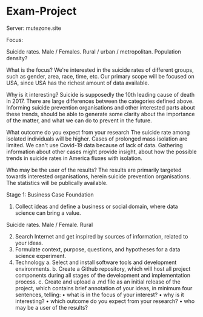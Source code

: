 # Exam-Project

Server: mutezone.site





Focus:

Suicide rates. Male / Females. Rural / urban / metropolitan. Population density?


What is the focus?
We're interested in the suicide rates of different groups, such as gender, area, race, time, etc. 
Our primary scope will be focused on USA, since USA has the richest amount of data available.

Why is it interesting?
Suicide is supposedly the 10th leading cause of death in 2017. There are large differences between the categories defined above.
Informing suicide prevention organisations and other interested parts about these trends, 
should be able to generate some clarity about the importance of the matter, and what we can do to prevent in the future.

What outcome do you expect from your research
The suicide rate among isolated individuals will be higher. Cases of prolonged mass isolation are limited. We can't use Covid-19 data because of lack of data. 
Gathering information about other cases might provide insight, about how the possible trends in suicide rates in America fluxes with isolation. 

Who may be the user of the results?
The results are primarily targeted towards interested organisations, herein suicide prevention organisations. 
The statistics will be publically available.



Stage 1: Business Case Foundation
1. Collect ideas and define a business or social domain, where data science can bring a value.

Suicide rates. Male / Female. Rural





2. Search Internet and get inspired by sources of information, related to your ideas.
3. Formulate context, purpose, questions, and hypotheses for a data science experiment.
4. Technology
a. Select and install software tools and development environments.
b. Create a Github repository, which will host all project components during all stages of the
development and implementation process.
c. Create and upload a .md file as an initial release of the project, which contains brief
annotation of your ideas, in minimum four sentences, telling:
• what is in the focus of your interest?
• why is it interesting?
• which outcome do you expect from your research?
• who may be a user of the results?






